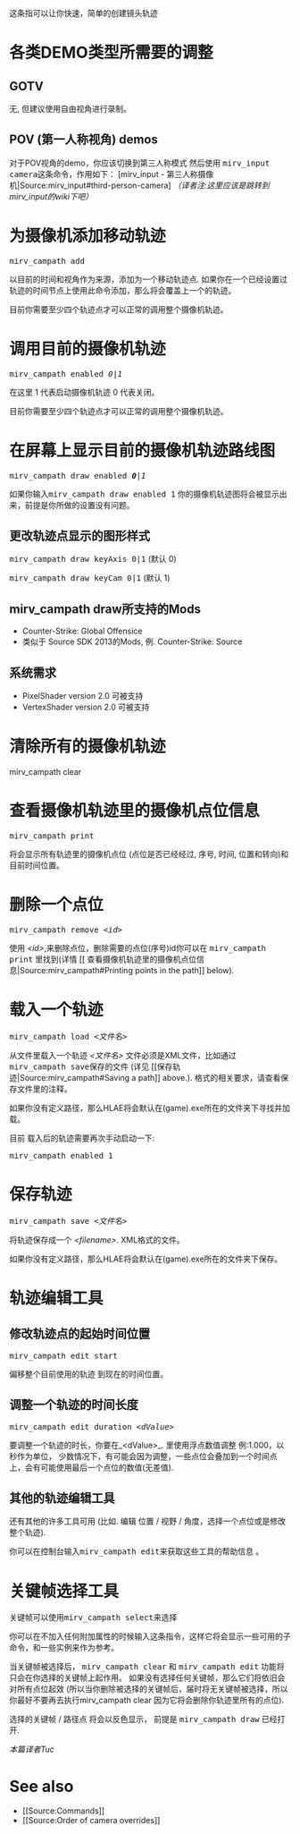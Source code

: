 这条指可以让你快速，简单的创建镜头轨迹

# 各类DEMO类型所需要的调整

## GOTV

无, 但建议使用自由视角进行录制。

## POV (第一人称视角) demos

对于POV视角的demo，你应该切换到第三人称模式 然后使用 <tt>mirv_input camera</tt>这条命令，作用如下：
[mirv_input - 第三人称摄像机|Source:mirv_input#third-person-camera]
*（译者注:这里应该是跳转到mirv_input的wiki下吧）*

# 为摄像机添加移动轨迹

<tt>mirv_campath add</tt>

以目前的时间和视角作为来源，添加为一个移动轨迹点. 如果你在一个已经设置过轨迹的时间节点上使用此命令添加，那么将会覆盖上一个的轨迹。

目前你需要至少四个轨迹点才可以正常的调用整个摄像机轨迹。

# 调用目前的摄像机轨迹

<tt>mirv_campath enabled _0|1_</tt>

在这里 1 代表启动摄像机轨迹 0 代表关闭。

目前你需要至少四个轨迹点才可以正常的调用整个摄像机轨迹。

# 在屏幕上显示目前的摄像机轨迹路线图

<tt>mirv_campath draw enabled _**0**|1_</tt>

如果你输入<tt>mirv_campath draw enabled 1</tt> 你的摄像机轨迹图将会被显示出来，前提是你所做的设置没有问题。

## 更改轨迹点显示的图形样式
<tt>mirv_campath draw keyAxis 0|1</tt> (默认 0)

<tt>mirv_campath draw keyCam 0|1</tt> (默认 1)

## mirv_campath draw所支持的Mods

* Counter-Strike: Global Offensice
* 类似于 Source SDK 2013的Mods, 例. Counter-Strike: Source

## 系统需求

* PixelShader version 2.0 可被支持
* VertexShader version 2.0 可被支持

# 清除所有的摄像机轨迹

<zz>mirv_campath clear</tt>

# 查看摄像机轨迹里的摄像机点位信息

<tt>mirv_campath print</tt>

将会显示所有轨迹里的摄像机点位 (点位是否已经经过, 序号, 时间, 位置和转向)和目前时间位置。

# 删除一个点位

<tt>mirv_campath remove _&lt;id&gt;_</tt>

使用 _&lt;id&gt;_,来删除点位，删除需要的点位(序号)id你可以在 <tt>mirv_campath print</tt> 里找到(详情 [[ 查看摄像机轨迹里的摄像机点位信息|Source:mirv_campath#Printing points in the path]] below).

# 载入一个轨迹

<tt>mirv_campath load _&lt;文件名&gt;_</tt>

从文件里载入一个轨迹 _&lt;文件名&gt;_ 文件必须是XML文件，比如通过<tt>mirv_campath save</tt>保存的文件 (详见 [[保存轨迹|Source:mirv_campath#Saving a path]] above.). 格式的相关要求，请查看保存文件里的注释。

如果你没有定义路径，那么HLAE将会默认在(game).exe所在的文件夹下寻找并加载。

目前 载入后的轨迹需要再次手动启动一下:

<tt>mirv_campath enabled 1</tt>

# 保存轨迹

<tt>mirv_campath save _&lt;文件名&gt;_</tt>

将轨迹保存成一个 _&lt;filename&gt;_. XML格式的文件。

如果你没有定义路径，那么HLAE将会默认在(game).exe所在的文件夹下保存。

# 轨迹编辑工具

## 修改轨迹点的起始时间位置

<tt>mirv_campath edit start</tt>

偏移整个目前使用的轨迹 到现在的时间位置。

## 调整一个轨迹的时间长度

<tt>mirv_campath edit duration _&lt;dValue&gt;_</tt>

要调整一个轨迹的时长，你要在_&lt;dValue&gt;_. 里使用浮点数值调整 例:1.000，以秒作为单位， 少数情况下，有可能会因为调整，一些点位会叠加到一个时间点上，会有可能使用最后一个点位的数值(无差值).


## 其他的轨迹编辑工具

还有其他的许多工具可用 (比如. 编辑 位置 / 视野 / 角度，选择一个点位或是修改整个轨迹).

你可以在控制台输入<tt>mirv_campath edit</tt>来获取这些工具的帮助信息 。

# 关键帧选择工具

关键帧可以使用<tt>mirv_campath select</tt>来选择

你可以在不加入任何附加属性的时候输入这条指令，这样它将会显示一些可用的子命令，和一些实例来作为参考。

当关键帧被选择后，  <tt>mirv_campath clear</tt> 和 <tt>mirv_campath edit</tt> 功能将只会在你选择的关键帧上起作用。 如果没有选择任何关键帧，那么它们将依旧会对所有点位起效 
(所以当你删除被选择的关键帧后，届时将无关键帧被选择，所以你最好不要再去执行mirv_campath clear 因为它将会删除你轨迹里所有的点位).

选择的关键帧 / 路径点 将会以反色显示， 前提是 <tt>mirv_campath draw</tt> 已经打开.

_本篇译者Tuc_

# See also

* [[Source:Commands]]
* [[Source:Order of camera overrides]]
